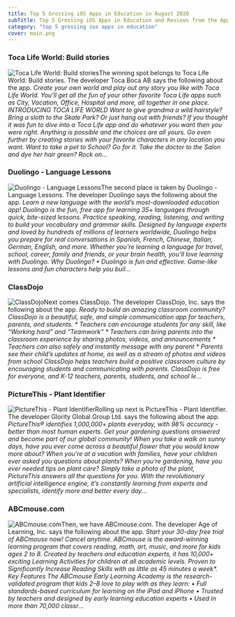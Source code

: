 ```yaml
---
title: Top 5 Grossing iOS Apps in Education in August 2020
subTitle: Top 5 Grossing iOS Apps in Education and Reviews from the AppStore in August 2020.
category: "top 5 grossing ios apps in education"
cover: main.png
---
```


### Toca Life World: Build stories

![Toca Life World: Build stories](https://is3-ssl.mzstatic.com/image/thumb/Purple114/v4/a1/12/55/a1125589-1006-d9d6-9bc8-41f357eff147/AppIcon-0-0-1x_U007emarketing-0-0-0-6-0-0-sRGB-0-0-0-GLES2_U002c0-512MB-85-220-0-0.png/100x100bb.png)The winning spot belongs to Toca Life World: Build stories. The developer Toca Boca AB says the following about the app. _Create your own world and play out any story you like with Toca Life World. You’ll get all the fun of your other favorite Toca Life apps such as City, Vacation, Office, Hospital and more, all together in one place.   INTRODUCING TOCA LIFE WORLD Want to give grandma a wild hairstyle? Bring a sloth to the Skate Park? Or just hang out with friends? If you thought it was fun to dive into a Toca Life app and do whatever you want then you were right. Anything is possible and the choices are all yours.   Go even further by creating stories with your favorite characters in any location you want. Want to take a pet to School? Go for it. Take the doctor to the Salon and dye her hair green? Rock on_...

### Duolingo - Language Lessons

![Duolingo - Language Lessons](https://is1-ssl.mzstatic.com/image/thumb/Purple124/v4/23/a0/67/23a06700-d06f-ecf8-d350-ff27634fb3a9/AppIcon-1x_U007emarketing-0-7-0-0-85-220.png/100x100bb.png)The second place is taken by Duolingo - Language Lessons. The developer Duolingo says the following about the app. _Learn a new language with the world’s most-downloaded education app! Duolingo is the fun, free app for learning 35+ languages through quick, bite-sized lessons. Practice speaking, reading, listening, and writing to build your vocabulary and grammar skills.   Designed by language experts and loved by hundreds of millions of learners worldwide, Duolingo helps you prepare for real conversations in Spanish, French, Chinese, Italian, German, English, and more.  Whether you’re learning a language for travel, school, career, family and friends, or your brain health, you’ll love learning with Duolingo.  Why Duolingo? • Duolingo is fun and effective. Game-like lessons and fun characters help you buil_...

### ClassDojo

![ClassDojo](https://is4-ssl.mzstatic.com/image/thumb/Purple114/v4/c9/b2/1b/c9b21bac-389c-e8b6-b629-a2494471243e/AppIcon-0-0-1x_U007emarketing-0-0-0-7-0-0-sRGB-0-0-0-GLES2_U002c0-512MB-85-220-0-0.png/100x100bb.png)Next comes ClassDojo. The developer ClassDojo, Inc. says the following about the app. _Ready to build an amazing classroom community?  ClassDojo is a beautiful, safe, and simple communication app for teachers, parents, and students.   * Teachers can encourage students for any skill, like “Working hard” and “Teamwork” * Teachers can bring parents into the classroom experience by sharing photos, videos, and announcements * Teachers can also safely and instantly message with any parent * Parents see their child’s updates at home, as well as a stream of photos and videos from school  ClassDojo helps teachers build a positive classroom culture by encouraging students and communicating with parents.  ClassDojo is free for everyone, and K-12 teachers, parents, students, and school le_...

### PictureThis - Plant Identifier

![PictureThis - Plant Identifier](https://is5-ssl.mzstatic.com/image/thumb/Purple124/v4/88/08/12/880812cd-65ee-b35a-302b-152ea5824c05/AppIcon-0-0-1x_U007emarketing-0-0-0-7-0-0-sRGB-0-0-0-GLES2_U002c0-512MB-85-220-0-0.png/100x100bb.png)Rolling up next is PictureThis - Plant Identifier. The developer Glority Global Group Ltd. says the following about the app. _PictureThis® identifies 1,000,000+ plants everyday, with 98% accuracy - better than most human experts. Get your gardening questions answered and become part of our global community!  When you take a walk on sunny days, have you ever come across a beautiful flower that you would know more about? When you’re at a vacation with families, have your children ever asked you questions about plants? When you’re gardening, have you ever needed tips on plant care? Simply take a photo of the plant, PictureThis answers all the questions for you.  With the revolutionary artificial intelligence engine, it’s constantly learning from experts and specialists, identify more and better every day_...

### ABCmouse.com

![ABCmouse.com](https://is5-ssl.mzstatic.com/image/thumb/Purple114/v4/cb/45/9c/cb459c79-15a7-ae73-4b46-93f3d58e4134/AppIcon-0-0-1x_U007emarketing-0-0-0-7-0-85-220.png/100x100bb.png)Then, we have ABCmouse.com. The developer Age of Learning, Inc. says the following about the app. _Start your 30-day free trial of ABCmouse now! Cancel anytime.  ABCmouse is the award-winning learning program that covers reading, math, art, music, and more for kids ages 2 to 8. Created by teachers and education experts, it has 10,000+ exciting Learning Activities for children at all academic levels.  Proven to Significantly Increase Reading Skills with as little as 45 minutes a week*.    Key Features  The ABCmouse Early Learning Academy is the research-validated program that kids 2–8 love to play with as they learn:  • Full standards-based curriculum for learning on the iPad and iPhone • Trusted by teachers and designed by early learning education experts • Used in more than 70,000 classr_...

